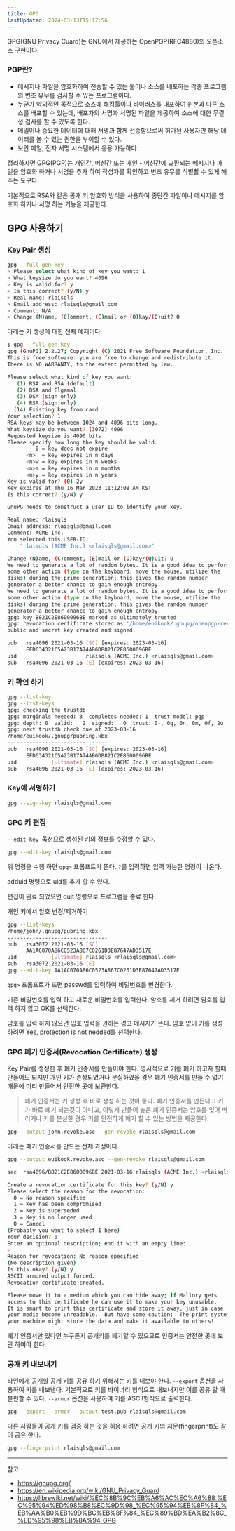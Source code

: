```yaml
---
title: GPG
lastUpdated: 2024-03-13T15:17:56
---
```


GPG(GNU Privacy Cuard)는 GNU에서 제공하는 OpenPGP(RFC4880)의 오픈소스 구현이다.

### PGP란?
- 메시지나 파일을 암호화하여 전송할 수 있는 툴이나 소스를 배포하는 각종 프로그램의 변조 유무를 검사할 수 있는 프로그램이다.
- 누군가 악의적인 목적으로 소스에 해킹툴이나 바이러스를 내포하여 원본과 다른 소스를 배포할 수 있는데, 배포자의 서명과 서명된 파일을 제공하여 소스에 대한 무결성 검사를 할 수 있도록 한다.
- 메일이나 중요한 데이터에 대해 서명과 함께 전송함으로써 허가된 사용자만 해당 데이터를 볼 수 있는 권한을 부여할 수 있다.
- 보안 메일, 전자 서명 시스템에서 응용 가능하다.

정리하자면 GPG(PGP)는 개인간, 머신간 또는 개인 - 머신간에 교환되는 메시지나 파일을 암호화 하거나 서명을 추가 하여 작성자를 확인하고 변조 유무를 식별할 수 있게 해주는 도구다.

기본적으로 RSA와 같은 공개 키 암호화 방식을 사용하여 종단간 파일이나 메시지를 암호화 하거나 서명 하는 기능을 제공한다.

## GPG 사용하기

### Key Pair 생성
```bash
gpg --full-gen-key
> Please select what kind of key you want: 1
> What keysize do you want? 4096
> Key is valid for? y
> Is this correct? (y/N) y
> Real name: rlaisqls
> Email address: rlaisqls@gmail.com
> Comment: N/A
> Change (N)ame, (C)omment, (E)mail or (O)kay/(Q)uit? O
```

아래는 키 생성에 대한 전체 예제이다.

```bash
$ gpg --full-gen-key
gpg (GnuPG) 2.2.27; Copyright (C) 2021 Free Software Foundation, Inc.
This is free software: you are free to change and redistribute it.
There is NO WARRANTY, to the extent permitted by law.

Please select what kind of key you want:
   (1) RSA and RSA (default)
   (2) DSA and Elgamal
   (3) DSA (sign only)
   (4) RSA (sign only)
  (14) Existing key from card
Your selection? 1
RSA keys may be between 1024 and 4096 bits long.
What keysize do you want? (3072) 4096
Requested keysize is 4096 bits
Please specify how long the key should be valid.
         0 = key does not expire
      <n>  = key expires in n days
      <n>w = key expires in n weeks
      <n>m = key expires in n months
      <n>y = key expires in n years
Key is valid for? (0) 2y
Key expires at Thu 16 Mar 2023 11:12:08 AM KST
Is this correct? (y/N) y

GnuPG needs to construct a user ID to identify your key.

Real name: rlaisqls
Email address: rlaisqls@gmail.com
Comment: ACME Inc.
You selected this USER-ID:
    "rlaisqls (ACME Inc.) <rlaisqls@gmail.com>"

Change (N)ame, (C)omment, (E)mail or (O)kay/(Q)uit? O
We need to generate a lot of random bytes. It is a good idea to perform
some other action (type on the keyboard, move the mouse, utilize the
disks) during the prime generation; this gives the random number
generator a better chance to gain enough entropy.
We need to generate a lot of random bytes. It is a good idea to perform
some other action (type on the keyboard, move the mouse, utilize the
disks) during the prime generation; this gives the random number
generator a better chance to gain enough entropy.
gpg: key B821C2E8600096BE marked as ultimately trusted
gpg: revocation certificate stored as '/home/euikook/.gnupg/openpgp-revocs.d/EFD634321C5A23B17A74AB6DB821C2E8600096BE.rev'
public and secret key created and signed.

pub   rsa4096 2021-03-16 [SC] [expires: 2023-03-16]
      EFD634321C5A23B17A74AB6DB821C2E8600096BE
uid                      rlaisqls (ACME Inc.) <rlaisqls@gmail.com>
sub   rsa4096 2021-03-16 [E] [expires: 2023-03-16]
```

### 키 확인 하기
```bash
gpg --list-key
gpg --list-keys
gpg: checking the trustdb
gpg: marginals needed: 3  completes needed: 1  trust model: pgp
gpg: depth: 0  valid:   2  signed:   0  trust: 0-, 0q, 0n, 0m, 0f, 2u
gpg: next trustdb check due at 2023-03-16
/home/euikook/.gnupg/pubring.kbx
--------------------------------
pub   rsa4096 2021-03-16 [SC] [expires: 2023-03-16]
      EFD634321C5A23B17A74AB6DB821C2E8600096BE
uid           [ultimate] rlaisqls (ACME Inc.) <rlaisqls@gmail.com>
sub   rsa4096 2021-03-16 [E] [expires: 2023-03-16]
```

### Key에 서명하기

```bash
gpg --sign-key rlaisqls@gmail.com
```

### GPG 키 편집
`--edit-key `옵션으로 생성된 키의 정보를 수정할 수 있다.

```bash
gpg --edit-key rlaisqls@gmail.com
```

위 명령을 수행 하면 `gpg>` 프롬프트가 뜬다. `?`를 입력하면 입력 가능한 명령이 나온다.

adduid 명령으로 uid를 추가 할 수 있다.

편집이 완료 되었으면 quit 명령으로 프로그램을 종료 한다.

개인 키에서 암호 변경/제거하기

```bash
gpg --list-keys
/home/john/.gnupg/pubring.kbx
--------------------------------
pub   rsa3072 2021-03-16 [SC]
      AA1AC070A86C0523A867C0261D3E87647AD3517E
uid           [ultimate] rlaisqls <rlaisqls@gmail.com>
sub   rsa3072 2021-03-16 [E]
gpg --edit-key AA1AC070A86C0523A867C0261D3E87647AD3517E
```

`gpg>` 프롬프트가 뜨면 passwd를 입력하여 비밀번호를 변경한다.

기존 비밀번호를 입력 하고 새로운 비밀번호를 입력한다. 암호를 제거 하려면 암호를 입력 하지 않고 OK를 선택한다.

암호를 입력 하지 않으면 입호 입력을 권하는 경고 메시지가 뜬다. 암호 없이 키를 생성 하려면 Yes, protection is not nedded를 선택한다.

### GPG 폐기 인증서(Revocation Certificate) 생성
Key Pair를 생성한 후 폐기 인증서를 만들어야 한다. 명시적으로 키를 폐기 하고자 할때 만들어도 되지만 개인 키가 손상되었거나 분실하였을 경우 폐기 인증서를 만들 수 없기 때문에 미리 만들어서 안전한 곳에 보관한다.

> 폐기 인증서는 키 생성 후 바로 생성 하는 것이 좋다. 폐기 인증서를 만든다고 키가 바로 폐기 되는것이 아니고, 이렇게 만들어 놓은 폐기 인증서는 암호를 잊어 버리거나 키를 분실한 경우 키를 안전하게 폐기 할 수 있는 방법을 제공한다.

```bash
gpg --output john.revoke.asc --gen-revoke rlaisqls@gmail.com
```

아래는 폐기 인증서를 만드는 전체 과정이다.

```bash
gpg --output euikook.revoke.asc --gen-revoke rlaisqls@gmail.com

sec  rsa4096/B821C2E8600096BE 2021-03-16 rlaisqls (ACME Inc.) <rlaisqls@gmail.com>

Create a revocation certificate for this key? (y/N) y
Please select the reason for the revocation:
  0 = No reason specified
  1 = Key has been compromised
  2 = Key is superseded
  3 = Key is no longer used
  Q = Cancel
(Probably you want to select 1 here)
Your decision? 0
Enter an optional description; end it with an empty line:
> 
Reason for revocation: No reason specified
(No description given)
Is this okay? (y/N) y
ASCII armored output forced.
Revocation certificate created.

Please move it to a medium which you can hide away; if Mallory gets
access to this certificate he can use it to make your key unusable.
It is smart to print this certificate and store it away, just in case
your media become unreadable.  But have some caution:  The print system of
your machine might store the data and make it available to others!
```

폐기 인증서만 있다면 누구든지 공개키를 폐기할 수 있으므로 인증서는 안전한 곳에 보관 하여야 한다.

### 공개 키 내보내기

타인에게 공개할 공개 키를 공유 하기 위해서는 키를 내보야 한다. `--export` 옵션을 사용하여 키를 내보낸다. 기본적으로 키를 바이너리 형식으로 내보내지만 이를 공유 할 때 불편할 수 있다. `--armor` 옵션을 사용하여 키를 ASCII형식으로 출력한다.

```bash
gpg --export --armor --output test.pub rlaisqls@gmail.com
```

다른 사람들이 공개 키를 검증 하는 것을 허용 하려면 공개 키의 지문(fingerprint)도 같이 공유 한다.

```bash
gpg --fingerprint rlaisqls@gmail.com
```

---
참고
- https://gnupg.org/
- https://en.wikipedia.org/wiki/GNU_Privacy_Guard
- https://librewiki.net/wiki/%EC%8B%9C%EB%A6%AC%EC%A6%88:%EC%95%94%ED%98%B8%EC%9D%98_%EC%95%94%EB%8F%84_%EB%AA%B0%EB%9D%BC%EB%8F%84_%EC%89%BD%EA%B2%8C_%ED%95%98%EB%8A%94_GPG